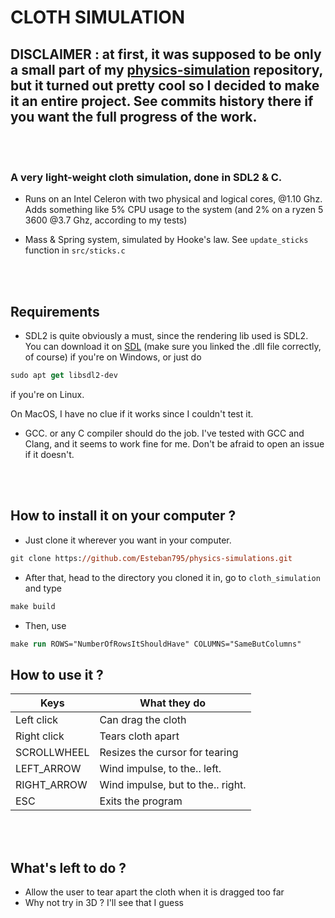 # CLOTH SIMULATION

## DISCLAIMER : at first, it was supposed to be only a small part of my [physics-simulation](https://github.com/Esteban795/physics-simulations) repository, but it turned out pretty cool so I decided to make it an entire project. See commits history there if you want the full progress of the work.

<br />
<br />


### A very light-weight cloth simulation, done in SDL2 & C.

- Runs on an Intel Celeron with two physical and logical cores, @1.10 Ghz. Adds something like 5% CPU usage to the system (and 2% on a ryzen 5 3600 @3.7 Ghz, according to my tests)


- Mass & Spring system, simulated by Hooke's law. See `update_sticks` function in `src/sticks.c`

<br />
<br />



## **Requirements**

- SDL2 is quite obviously a must, since the rendering lib used is SDL2. You can download it on [SDL](https://www.libsdl.org/) (make sure you linked the .dll file correctly, of course) if you're on Windows, or just do 
```ps 
sudo apt get libsdl2-dev
```
if you're on Linux.

On MacOS, I have no clue if it works since I couldn't test it.

- GCC. or any C compiler should do the job. I've tested with GCC and Clang, and it seems to work fine for me. Don't be afraid to open an issue if it doesn't.

<br />
<br />

## How to install it on your computer ?

- Just clone it wherever you want in your computer.

```ps
git clone https://github.com/Esteban795/physics-simulations.git
```

- After that, head to the directory you cloned it in, go to `cloth_simulation` and type
```ps
make build
``` 
- Then, use 
```ps
make run ROWS="NumberOfRowsItShouldHave" COLUMNS="SameButColumns"
```

## How to use it ?

| Keys        | What they do                  |
|-------------|-------------------------------|
| Left click  | Can drag the cloth            |     |
| Right click | Tears cloth apart             |
| SCROLLWHEEL | Resizes the cursor for tearing| 
| LEFT_ARROW  | Wind impulse, to the.. left.  |
| RIGHT_ARROW | Wind impulse, but to the.. right.|
| ESC         | Exits the program              |

<br />
<br />

## What's left to do ?

- Allow the user to tear apart the cloth when it is dragged too far
- Why not try in 3D ? I'll see that I guess